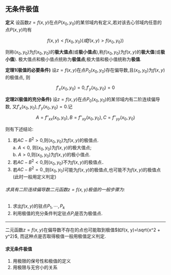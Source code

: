 ## 无条件极值

**定义**
设函数$z=f(x, y)$在点$P(x_0, y_0)$的某邻域内有定义,若对该去心邻域内任意的点$P(x,y)$均有

$$
f(x,y)< f(x_0, y_0)(或f(x, y)> f(x_0 ,y_0))
$$

则称$(x_0, y_0)$为$f(x_0, y_0)$的**极大值点**(或**极小值点**),称$f(x_0, y_0)$为$f(x,y)$的**极大值**(或**极小值**).
极大值点和极小值点统称为**极值点**;极大值和极小值统称为**极值**.

**定理1(极值的必要条件)**
设$z=f(x,y)$在点$P_0(x_0, y_0)$存在偏导数,且$(x_0, y_0)$为$f(x, y)$的极值点, 则

$$
f'_x(x_0, y_0)=0, f'_y(x_0, y_0)=0
$$

**定理2(极值的充分条件)**
设$z= f(x,y)$在点$P_0(x_0, y_0)$的某邻域内有二阶连续偏导数, 又$f'_x(x_0, y_0), f'_y(x_0, y_0)=0$.记

$$
A=f''_{xx}(x_0, y_0), B=f''_{xy}(x_0, y_0), C=f''_{yy}(x_0, y_0)
$$

则有下述结论:

1. 若$AC-B^2> 0$,则$(x_0, y_0)$为$f(x, y)$的极值点. <BR>
   a. $A<0$, 则$(x_0, y_0)$为$f(x, y)$的极大值点; <BR>
   b. $A>0$,则$(x_0, y_0)$为$f(x, y)$的极小值点.
2. 若$AC-B^2< 0$,则$(x_0, y_0)$不为$f(x, y)$的极值点．
3. 若$AC-B^2=0$.,则$(x_0, y_0)$可能为$f(x, y)$的极值点,也可能不为$f(x,y)$的极值点(此时一般用定义判定)

###### 求具有二阶连续偏导数二元函数$z=f(x,y)$极值的一般步骤为:

1. 求出$f(x, y)$的驻点$P_1, \cdots, P_k$
2. 利用极值的充分条件判定驻点$P_i$是否为极值点.

---

二元函数$z=f(x, y)$在偏导数不存在的点也可能取到极值$如f(x, y)=\sqrt{x^2 + y^2}$, 而这种点是否取得极值一般用极值定义判定.

#### 求无条件极值

1. 用极限的保号性和极值的定义
2. 用极限与无穷小的关系
